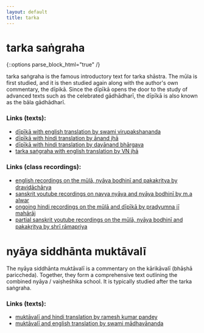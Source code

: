 ```yaml
---
layout: default
title: tarka
---
```


# tarka saṅgraha

{::options parse_block_html="true" /}

tarka saṅgraha is the famous introductory text for tarka shāstra.
The mūla is first studied, and it is then studied again along
with the author's own commentary, the dīpikā. Since the dīpīkā
opens the door to the study of advanced texts such as the
celebrated gādhādharī, the dīpīkā is also known as the bāla gādhādharī.

### Links (texts):

- [dīpīkā with english translation by swami virupakshananda][ts-sv]
- [dīpīkā with hindi translation by ānand jhā][ts-jha]
- [dīpīkā with hindi translation by dayānand bhārgava][ts-db]
- [tarka saṅgraha with english translation by VN jhā][ts-e-jha]

### Links (class recordings):

- [english recordings on the mūlā, nyāya bodhinī and pakakr̥itya by dravidāchārya][ts-sn]
- [sanskrit youtube recordings on navya nyāya and nyāya bodhinī by m.a alwar][ts-ma]
- [ongoing hindi recordings on the mūlā and dīpīkā by pradyumna jī mahārāj][ts-vg]
- [partial sanskrit youtube recordings on the mūlā, nyāya bodhinī and pakakr̥itya by shrī rāmapriya][ts-y-sb]

[ts-jha]: https://archive.org/details/TarkaSangrahaDeepikaAcharyaAnandJha
[ts-e-jha]: https://archive.org/details/TarkasangrahaOfAnnambhattaVNJha
[ts-db]: https://archive.org/details/TarkaSangrahaHindiTransDayanandaBhargava
[ts-sn]: http://shastranethralaya.org/discourse/03tarka/
[ts-sv]: https://www.exoticindiaart.com/book/details/tarka-samgraha-IDG912/
[ts-y-sb]: https://www.youtube.com/watch?v=qvP65AIaHcI&list=PLYBqfL4ycMjsRkQI6wg6w8aPKIXScMKRp
[ts-vg]: https://www.youtube.com/playlist?list=PLZTv2kq6rgXob1MAAKj-G0eHVX9nIhvvl
[ts-ma]: https://www.youtube.com/watch?v=a8XZdVDzLis&list=PL7_6YPlfLKeRttlUiKQFoIpM1eNhyhUmt

# nyāya siddhānta muktāvalī

The nyāya siddhānta muktāvalī is a commentary on the kārikāvalī (bhāṣhā pariccheda).
Together, they form a comprehensive text outlining the combined nyāya / vaiṣheśhika
school. It is typically studied after the tarka saṅgraha.

### Links (texts):

- [muktāvalī and hindi translation by ramesh kumar pandey][nm-lbs]
- [muktāvalī and english translation by swami mādhavānanda][nm-sm]

[nm-lbs]: https://archive.org/details/KarikavaliLalBahadurShastriSanskriVidyapeeth
[nm-sm]: https://archive.org/details/Acc.No.6307BhashaPariccheda